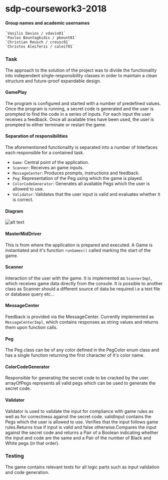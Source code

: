 # sdp-coursework3-2018

#### Group names and academic usernames
    `Vasilis Davios / vdavio01`
    `Pavlos Bountagkidis / pbount01`
    `Christian Reusch / creusc01`
    `Christos Aleiferis / caleif01`

### Task
The approach to the solution of the project was to divide the functionality into independent single-responsibility classes in order to maintain a clean structure and future-proof expandable design.

#### GamePlay
The program is configured and started with a number of predefined values. Once the program is running, a secret code is generated and the user is prompted to find the code in a series of inputs. For each input the user receives a feedback. Once all available tries have been used, the user is prompted to either terminate or restart the game.

#### Separation of responsibilities
The aforementioned functionality is separated into a number of Interfaces each responsible for a contained task.
* `Game`: Central point of the application.
* `Scanner`: Receives an game inputs.
* `MessageCenter`: Produces prompts, instructions and feedback.
* `Peg`: Representation of the Peg using which the game is played.
* `ColorCodeGenerator`: Generates all available Pegs which the user is allowed to use.
* `Validator`: Validates that the user input is valid and evaluates whether it is correct.

#### Diagram
![alt text](https://image.ibb.co/jMh7PH/diagram1.png "UML Diagram")

#### MasterMidDriver
This is from where the application is prepared and executed. A Game is instantiated and it's function `runGames()` called marking the start of the game.

#### Scanner
Interaction of the user with the game. It is implemented as `ScannerImpl`, which receives game data directly from the console. It is possible to another class as Scanner should a different source of data be required i.e a text file or database query etc...

#### MessageCenter
Feedback is provided via the MessageCenter. Currently implemented as `MessageCenterImpl`, which contains responses as string values and returns them upon function calls.

#### Peg
The Peg class can be of any color defined in the PegColor enum class and has a single function returning the first character of it's color name.

#### ColorCodeGenerator
Responsible for generating the secret code to be cracked by the user. arrayOfPegs represents all valid pegs which can be used to generate the secret code.
#### Validator
Validator is used to validate the input for compliance with game rules as well as for correctness against the secret code. validInput contains the Pegs which the user is allowed to use. Verifies that the input follows game rules.Returns true if input is valid and false otherwise.Compares the input against the secret code and returns a Pair of a Boolean indicating whether the input and code are the same and a Pair of the number of Black and White pegs (in that order).

### Testing
The game contains relevant tests for all logic parts such as input validation and code generation.
